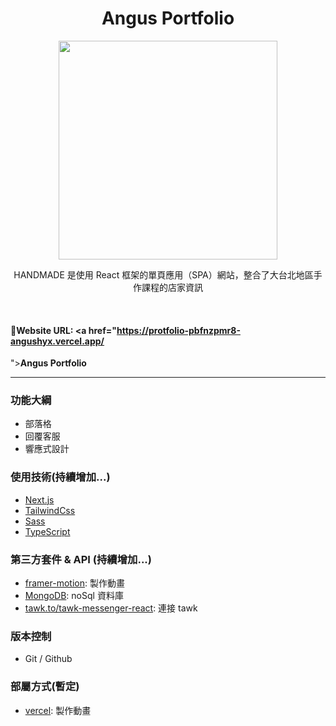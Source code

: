 <h1 align="center">Angus Portfolio
</h1>


<div align="center">
  <img width="350" src="https://i.imgur.com/Ehe9Cqg.png
">

 HANDMADE 是使用 React 框架的單頁應用（SPA）網站，整合了大台北地區手作課程的店家資訊
</div>
 <br>


#### 🔗Website URL: <a href="https://protfolio-pbfnzpmr8-angushyx.vercel.app/
"><strong>Angus Portfolio</strong></a>



<hr>

### 功能大綱

- 部落格
- 回覆客服
- 響應式設計


### 使用技術(持續增加...)
- [Next.js](https://nextjs.org/)
- [TailwindCss](https://tailwindcss.com/)
- [Sass](https://sass-lang.com/)
- [TypeScript](https://www.typescriptlang.org/)


### 第三方套件 & API (持續增加...)

- [framer-motion](https://www.framer.com/motion/): 製作動畫
- [MongoDB](https://www.mongodb.com/): noSql 資料庫
- [tawk.to/tawk-messenger-react](https://www.mongodb.com/): 連接 tawk
<!-- - [CKEditor](https://ckeditor.com/ckeditor-5/): 部落格新增與修改功能 
- [sweetalert2](https://sweetalert2.github.io/#input-types): 客製化 pop 訊息 
- [formik & yup ](https://formik.org/docs/guides/validation): 表單驗證 
- [swiperjs](https://swiperjs.com/demos): 輪播動畫
- [moment.js](https://github.com/moment/moment/): 轉換日期格式
- [Google calendar API](https://developers.google.com/calendar/api): 將預約手作課程加入個人 Google 行事曆中
- [Gmail Api](https://developers.google.com/gmail/api): 送出驗證信以及訂單成立通知
- [TapPay 金流](https://www.tappaysdk.com/zh/): 多元支付 -->

### 版本控制

- Git / Github
### 部屬方式(暫定)

- [vercel](https://vercel.com/): 製作動畫




